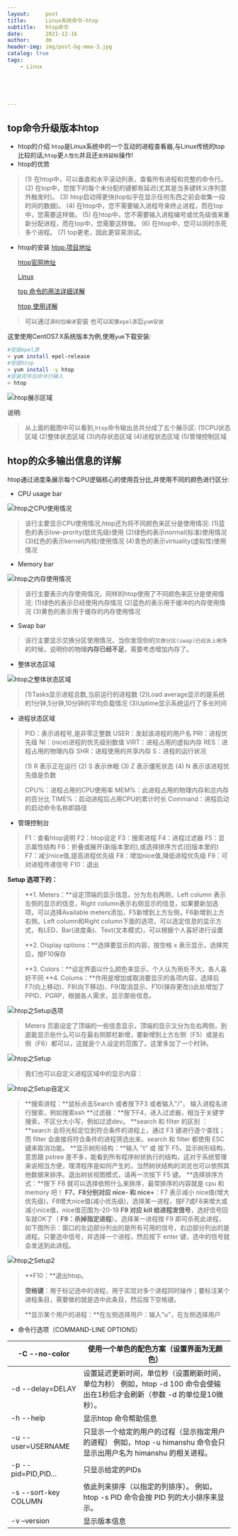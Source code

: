 ```yaml
---
layout:     post
title:      Linux系统命令-htop
subtitle:   htop命令
date:       2021-12-16
author:     dm
header-img: img/post-bg-mma-3.jpg
catalog: true
tags:
    - Linux





---
```


## top命令升级版本htop

- htop的介绍
  `htop`是Linux系统中的一个互动的进程查看器,与Linux传统的top比较的话,`htop`更`人性化`并且还`支持鼠标`操作!
- htop的优势

> (1) 在htop中，可以垂直和水平滚动列表，查看所有进程和完整的命令行。
> (2) 在top中，您按下的每个未分配的键都有延迟(尤其是当多键转义序列意外触发时)。
> (3) htop启动得更快(top似乎在显示任何东西之前会收集一段时间的数据)。
> (4) 在htop中，您不需要输入进程号来终止进程，而在top中，您需要这样做。
> (5) 在htop中，您不需要输入进程编号或优先级值来重新分配进程，而在top中，您需要这样做。
> (6) 在htop中，您可以同时杀死多个进程。
> (7) top更老，因此更容易测试。

- htop的安装
  [htop:项目地址](https://github.com/hishamhm/htop)
  
  [htop官网地址](http://htop.sourceforge.net/)
  
  [Linux](https://so.csdn.net/so/search?from=pc_blog_highlight&q=Linux)
  
  [top 命令的用法详细详解](https://www.cnblogs.com/zhoug2020/p/6336453.html)
  
  [htop 使用详解](https://www.cnblogs.com/programmer-tlh/p/11726016.html)

> 可以通过`源码包编译`安装
> 也可以`配置epel源`后`yum安装`

这里使用CentOS7.X系统版本为例,使用`yum`下载安装:

```bash
#安装epel源
> yum install epel-release
#安装htop
> yum install -y htop
#安装完毕后命令行输入
> htop
```

![htop展示区域](https://raw.githubusercontent.com/DongMing0103/MarkdownCloudImage/master/data/htop%E5%B1%95%E7%A4%BA%E5%8C%BA%E5%9F%9F.png)

说明:

> 从上面的截图中可以看到,`htop`命令输出总共分成了五个展示区:
> (1)CPU状态区域
> (2)整体状态区域
> (3)内存状态区域
> (4)进程状态区域
> (5)管理控制区域

## htop的众多输出信息的详解

htop通过进度条展示每个CPU逻辑核心的使用百分比,并使用不同的颜色进行区分:

- CPU usage bar

![htop之CPU使用情况](https://raw.githubusercontent.com/DongMing0103/MarkdownCloudImage/master/data/htop%E4%B9%8BCPU%E4%BD%BF%E7%94%A8%E6%83%85%E5%86%B5.png)

> 该行主要显示CPU使用情况,htop还为将不同颜色来区分是使用情况:
> (1)蓝色的表示low-prority(低优先级)使用
> (2)绿色的表示normal(标准)使用情况
> (3)红色的表示kernel(内核)使用情况
> (4)青色的表示virtuality(虚拟性)使用情况

- Memory bar

![htop之内存使用情况](https://raw.githubusercontent.com/DongMing0103/MarkdownCloudImage/master/data/htop%E4%B9%8B%E5%86%85%E5%AD%98%E4%BD%BF%E7%94%A8%E6%83%85%E5%86%B5.png)

> 该行主要表示内存使用情况，同样的htop使用了不同颜色来区分是使用情况:
> (1)绿色的表示已经使用内存情况
> (2)蓝色的表示用于缓冲的内存使用情况
> (3)黄色的表示用于缓存的内存使用情况

- Swap bar

> 该行主要显示交换分区使用情况，当你发现你的`交换分区(swap)已经派上用场`的时候，说明你的物理**内存已经不足**，需要考虑增加内存了。

- 整体状态区域

![htop之整体状态区域](https://raw.githubusercontent.com/DongMing0103/MarkdownCloudImage/master/data/htop%E4%B9%8B%E6%95%B4%E4%BD%93%E7%8A%B6%E6%80%81%E5%8C%BA%E5%9F%9F.png)

> (1)Tasks显示进程总数,当前运行的进程数
> (2)Load average显示的是系统的1分钟,5分钟,10分钟的平均负载情况
> (3)Uptime显示系统运行了多长时间

- 进程状态区域

> PID：表示进程号,是非零正整数
> USER：发起该进程的用户名
> PRI：进程优先级
> NI：(nice)进程的优先级别数值
> VIRT：进程占用的虚拟内存
> RES：进程占用的物理内存
> SHR：进程使用的共享内存
> S：进程的运行状况
>
> (1) R 表示正在运行
> (2) S 表示休眠
> (3) Z 表示僵死状态
> (4) N 表示该进程优先值是负数
>
> CPU%：进程占用的CPU使用率
> MEM%：此进程占用的物理内存和总内存的百分比
> TIME%：启动进程后占用CPU的累计时长
> Command：进程启动的启动命令名称即路径

- 管理控制台

> F1：查看htop说明
> F2：htop设定
> F3：搜索进程
> F4：进程过滤器
> F5：显示属性结构
> F6：折叠或展开(新版本里的),或选择排序方式(旧版本里的)
> F7：减少nice值,提高进程优先级
> F8：增加nice值,降低进程优先级
> F9：可对进程传递信号
> F10：退出

**Setup 选项下的：**

> **1. Meters：**设定顶端的显示信息，分为左右两侧，Left column 表示左侧的显示的信息，Right column表示右侧显示的信息，如果要新加选项，可以选择Available meters添加，F5新增到上方左侧，F6新增到上方右侧。Left column和Right column下面的选项，可以选定信息的显示方式，有LED、Bar(进度条)、Text(文本模式)，可以根据个人喜好进行设置
>
> **2. Display options：**选择要显示的内容，按空格 x 表示显示，选择完后，按F10保存
>
> **3. Colors：**设定界面以什么颜色来显示，个人认为用处不大，各人喜好不同
> **4. Colums：**作用是增加或取消要显示的各项内容，选择后F7(向上移动)、F8(向下移动)、F9(取消显示、F10(保存更改))此处增加了PPID、PGRP，根据各人需求，显示那些信息。

![htop之Setup选项](https://raw.githubusercontent.com/DongMing0103/MarkdownCloudImage/master/data/htop%E4%B9%8BSetup%E9%80%89%E9%A1%B9.png)

> Meters 页面设定了顶端的一些信息显示，顶端的显示又分为左右两侧，到底能显示些什么可以在最右侧那栏新增，要新增到上方左侧（F5）或是右侧（F6）都可以，这就是个人设定的范围了。这里多加了一个时钟。

![htop之Setup](https://raw.githubusercontent.com/DongMing0103/MarkdownCloudImage/master/data/htop%E4%B9%8BSetup.png)

> 我们也可以自定义进程区域中的显示内容：

![htop之Setup自定义](https://raw.githubusercontent.com/DongMing0103/MarkdownCloudImage/master/data/htop%E4%B9%8BSetup%E8%87%AA%E5%AE%9A%E4%B9%89.png)

> **搜索进程：**鼠标点击Search 或者按下F3 或者输入"/"， 输入进程名进行搜索，例如搜索ssh
> **过滤器：**按下F4，进入过滤器，相当于关键字搜索，不区分大小写，例如过滤dev。
> **search 和 filter 的区别 ：**search 会将光标定位到符合条件的进程上，通过 F3 键进行逐个查找；而 filter 会直接将符合条件的进程筛选出来。search 和 filter 都使用 ESC 键来取消功能。
> **显示树形结构：**输入 "t" 或 按下 F5，显示树形结构，意思跟 pstree 差不多，能看到所有程序树状执行的结构，这对于系统管理来说相当方便，理清程序是如何产生的，当然树状结构的浏览也可以依照其他数据来排序。退出树状视图模式，请再一次按下 F5 键。 
> **选择排序方式：**按下 F6 就可以选择依照什么来排序，最常排序的内容就是 cpu 和 memory 吧！
> **F7、F8分别对应 nice- 和 nice+**：F7 表示减小 nice值(增大优先级)，F8增大nice值(减小优先级)，选择某一进程，按F7或F8来增大或减小nice值，nice值范围为-20-19
> **F9 对应 kill 给进程发信号**，选好信号回车就OK了（ **F9：杀掉指定进程**）。选择某一进程按 F9 即可杀死此进程，如下图所示：窗口的左边部分列出的是所有可用的信号，右边部分列出的是进程。只要选中信号，并选择一个进程，然后按下 enter 键，选中的信号就会发送到此进程。

![htop之Setup2](https://raw.githubusercontent.com/DongMing0103/MarkdownCloudImage/master/data/htop%E4%B9%8BSetup2.png)

> **F10：**退出htop。
>
> **空格键**：用于标记选中的进程，用于实现对多个进程同时操作；要标注某个进程条目，需要做的就是选中此条目，然后按下空格键。
>
> **显示某个用户的进程：**在左侧选择用户：输入"u"，在左侧选择用户



- 命令行选项（COMMAND-LINE OPTIONS）

| -C --no-color        | 使用一个单色的配色方案（设置界面为无颜色）                   |
| -------------------- | ------------------------------------------------------------ |
| -d --delay=DELAY     | 设置延迟更新时间，单位秒（设置刷新时间，单位为秒） 例如，htop -d 100 命令会使输出在1秒后才会刷新（参数 -d 的单位是10微秒）。 |
| -h --help            | 显示htop 命令帮助信息                                        |
| -u --user=USERNAME   | 只显示一个给定的用户的过程（显示指定用户的进程） 例如，htop -u himanshu 命令会只显示出用户名为 himanshu 的相关进程。 |
| -p --pid=PID,PID…    | 只显示给定的PIDs                                             |
| -s --sort-key COLUMN | 依此列来排序（以指定的列排序）。 例如，htop -s PID 命令会按 PID 列的大小排序来显示。 |
| -v –version          | 显示版本信息                                                 |
